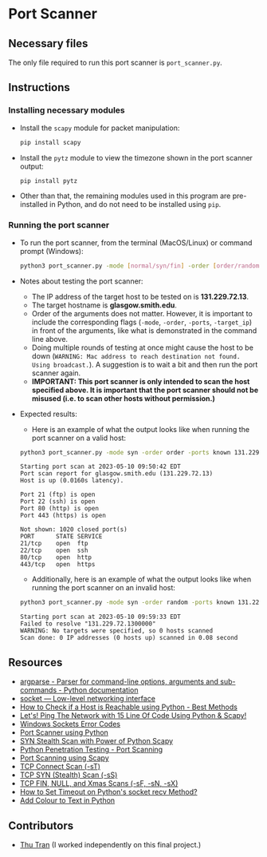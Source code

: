 # Port Scanner

## Necessary files

The only file required to run this port scanner is `port_scanner.py`.

## Instructions

### Installing necessary modules

- Install the `scapy` module for packet manipulation:

  ```bash
  pip install scapy
  ```

- Install the `pytz` module to view the timezone shown in the port scanner output:

  ```bash
  pip install pytz
  ```

- Other than that, the remaining modules used in this program are pre-installed in Python, and do not need to be installed using `pip`.

### Running the port scanner

- To run the port scanner, from the terminal (MacOS/Linux) or command prompt (Windows):

  ```bash
  python3 port_scanner.py -mode [normal/syn/fin] -order [order/random] -ports [all/known] -target_ip [ip_address]
  ```

- Notes about testing the port scanner:

  - The IP address of the target host to be tested on is **131.229.72.13**.
  - The target hostname is **glasgow.smith.edu**.
  - Order of the arguments does not matter. However, it is important to include the corresponding flags (`-mode`, `-order`, `-ports`, `-target_ip`) in front of the arguments, like what is demonstrated in the command line above.
  - Doing multiple rounds of testing at once might cause the host to be down (`WARNING: Mac address to reach destination not found. Using broadcast.`). A suggestion is to wait a bit and then run the port scanner again.
  - **IMPORTANT: This port scanner is only intended to scan the host specified above. It is important that the port scanner should not be misused (i.e. to scan other hosts without permission.)**

- Expected results:

  - Here is an example of what the output looks like when running the port scanner on a valid host:

  ```bash
  python3 port_scanner.py -mode syn -order order -ports known 131.229.72.13
  ```

  ```
  Starting port scan at 2023-05-10 09:50:42 EDT
  Port scan report for glasgow.smith.edu (131.229.72.13)
  Host is up (0.0160s latency).

  Port 21 (ftp) is open
  Port 22 (ssh) is open
  Port 80 (http) is open
  Port 443 (https) is open

  Not shown: 1020 closed port(s)
  PORT      STATE SERVICE
  21/tcp    open  ftp
  22/tcp    open  ssh
  80/tcp    open  http
  443/tcp   open  https
  ```

  - Additionally, here is an example of what the output looks like when running the port scanner on an invalid host:

  ```bash
  python3 port_scanner.py -mode syn -order random -ports known 131.229.72.1300000
  ```

  ```
  Starting port scan at 2023-05-10 09:59:33 EDT
  Failed to resolve "131.229.72.1300000"
  WARNING: No targets were specified, so 0 hosts scanned
  Scan done: 0 IP addresses (0 hosts up) scanned in 0.08 second
  ```

## Resources

- [argparse - Parser for command-line options, arguments and sub-commands - Python documentation](https://docs.python.org/3/library/argparse.html)
- [socket — Low-level networking interface](https://docs.python.org/3/library/socket.html)
- [How to Check if a Host is Reachable using Python - Best Methods](https://copyprogramming.com/howto/how-to-check-if-a-host-is-reachable-using-python-best-methods)
- [Let's! Ping The Network with 15 Line Of Code Using Python & Scapy!](https://dev.to/powerexploit/let-s-ping-the-network-with-python-scapy-5g18)
- [Windows Sockets Error Codes](https://learn.microsoft.com/en-us/windows/win32/winsock/windows-sockets-error-codes-2)
- [Port Scanner using Python](https://www.geeksforgeeks.org/port-scanner-using-python/)
- [SYN Stealth Scan with Power of Python Scapy](https://dev.to/powerexploit/syn-stealth-scan-with-power-of-python-scapy-58aj)
- [Python Penetration Testing - Port Scanning](https://www.oreilly.com/library/view/python-penetration-testing/9781789138962/9f389f41-4489-4628-a61f-969eea3aae8c.xhtml)
- [Port Scanning using Scapy](https://resources.infosecinstitute.com/topic/port-scanning-using-scapy/)
- [TCP Connect Scan (-sT)](https://nmap.org/book/scan-methods-connect-scan.html)
- [TCP SYN (Stealth) Scan (-sS)](https://nmap.org/book/synscan.html#:~:text=SYN%20scan%20is%20the%20default,not%20hampered%20by%20intrusive%20firewalls.)
- [TCP FIN, NULL, and Xmas Scans (-sF, -sN, -sX)](https://nmap.org/book/scan-methods-null-fin-xmas-scan.html)
- [How to Set Timeout on Python's socket recv Method?](https://stackoverflow.com/questions/2719017/how-to-set-timeout-on-pythons-socket-recv-method)
- [Add Colour to Text in Python](https://ozzmaker.com/add-colour-to-text-in-python/)

## Contributors

- [Thu Tran](https://github.com/thuntran) (I worked independently on this final project.)
